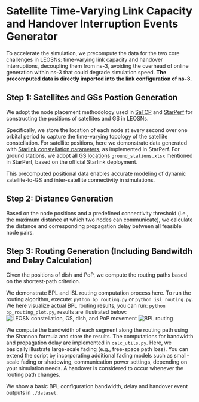 Satellite Time-Varying Link Capacity and Handover Interruption Events Generator
======

To accelerate the simulation, we precompute the data for the two core challenges in LEOSNs: time-varying link capacity and handover interruptions, decoupling them from ns-3, avoiding the overhead of online generation within ns-3 that could degrade simulation speed. **The precomputed data is directly imported into the link configuration of ns-3.**

## Step 1: Satellites and GSs Postion Generation
We adopt the node placement methodology used in [SaTCP](https://github.com/XuyangCaoUCSD/LeoEM) and [StarPerf](https://github.com/SpaceNetLab/StarPerf_Simulator) for constructing the positions of satellites and GS in LEOSNs.

Specifically, we store the location of each node at every second over one orbital period to capture the time-varying topology of the satellite constellation. For satellite positions, here we demonstrate data generated with [Starlink constellation parameters](https://www.dropbox.com/scl/fo/jmfet91n4za2c6j5fwkuj/AOr6_cDeZrHAga7jQVyj_J0?rlkey=wvdr5c3bw7ddld091l08bvdjx&e=1&dl=0), as implemented in StarPerf. For ground stations, we adopt all [GS locations](https://github.com/XuyangCaoUCSD/LeoEM/blob/main/ground_stations.xlsx) `ground_stations.xlsx` mentioned in StarPerf, based on the official Starlink deployment.

This precomputed positional data enables accurate modeling of dynamic satellite-to-GS and inter-satellite connectivity in simulations.

## Step 2: Distance Generation
Based on the node positions and a predefined connectivity threshold (i.e., the maximum distance at which two nodes can communicate), we calculate the distance and corresponding propagation delay between all feasible node pairs.

## Step 3: Routing Generation (Including Bandwitdh and Delay Calculation)
Given the positions of dish and PoP, we compute the routing paths based on the shortest-path criterion.

We demonstrate BPL and ISL routing computation process here. To run the routing algorithm, execute: `python bp_routing.py` or `python isl_routing.py`. We here visualize actual BPL routing results, you can run: `python bp_routing_plot.py`, results are illustrated below:
![LEOSN constellation, GS, dish, and PoP movement](starlink_with_gs.gif)
![BPL routing](routing.gif)

We compute the bandwidth of each segment along the routing path using the Shannon formula and store the results. The computations for bandwidth and propagation delay are implemented in `calc_utils.py`. Here, we basically illustrate large-scale fading (e.g., free-space path loss). You can extend the script by incorporating additional fading models such as small-scale fading or shadowing, communication power settings, depending on your simulation needs. A handover is considered to occur whenever the routing path changes.

We show a basic BPL configuration bandwidth, delay and handover event outputs in `./dataset`.
